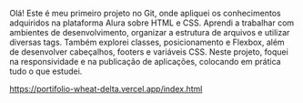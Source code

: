 Olá! Este é meu primeiro projeto no Git, onde apliquei os conhecimentos adquiridos na plataforma Alura sobre HTML e CSS. Aprendi a trabalhar com ambientes de desenvolvimento, organizar a estrutura de arquivos e utilizar diversas tags. Também explorei classes, posicionamento e Flexbox, além de desenvolver cabeçalhos, footers e variáveis CSS. Neste projeto, foquei na responsividade e na publicação de aplicações, colocando em prática tudo o que estudei.

https://portifolio-wheat-delta.vercel.app/index.html

